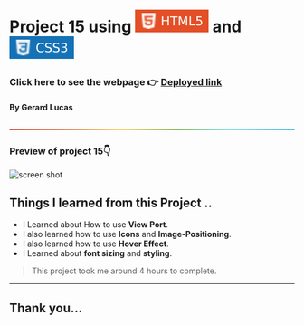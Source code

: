 
# Project 15 using ![html](./assets/images/68747470733a2f2f696d672e736869656c64732e696f2f62616467652f2d48544d4c352d4533344632363f7374796c653d666c61742d737175617265266c6f676f3d68746d6c35266c6f676f436f6c6f723d7768697465.svg) and ![html](./assets/images/css.svg)

### Click here to see the webpage 👉 [Deployed link]([https://ubiquitous-syrniki-85ec75.netlify.app/](https://master--candid-froyo-caa962.netlify.app/))

#### By Gerard Lucas
![line](./assets/images/rainbow.png)

### Preview of project 15👇

![screen shot](./assets/images/sc.png)
## **Things I learned from this Project ..**

- I Learned about How to use **View Port**.
- I also learned how to use **Icons** and **Image-Positioning**.
- I also learned how to use **Hover Effect**.
- I Learned about **font sizing** and **styling**.

> This project took me around 4 hours to complete.

****

## Thank you...



